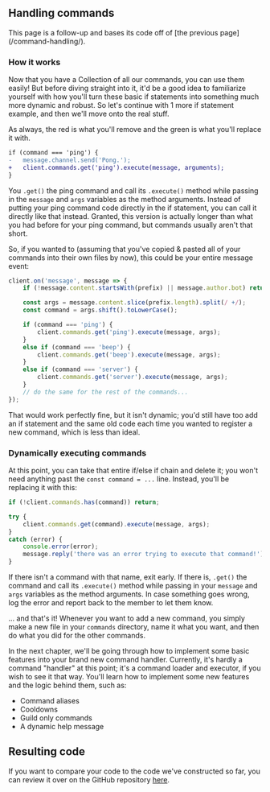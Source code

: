 ## Handling commands

<p class="tip">This page is a follow-up and bases its code off of [the previous page](/command-handling/).</p>

### How it works

Now that you have a Collection of all our commands, you can use them easily! But before diving straight into it, it'd be a good idea to familiarize yourself with how you'll turn these basic if statements into something much more dynamic and robust. So let's continue with 1 more if statement example, and then we'll move onto the real stuff.

As always, the red is what you'll remove and the green is what you'll replace it with.

```diff
if (command === 'ping') {
-	message.channel.send('Pong.');
+	client.commands.get('ping').execute(message, arguments);
}
```

You `.get()` the ping command and call its `.execute()` method while passing in the `message` and `args` variables as the method arguments. Instead of putting your ping command code directly in the if statement, you can call it directly like that instead. Granted, this version is actually longer than what you had before for your ping command, but commands usually aren't that short.

So, if you wanted to (assuming that you've copied & pasted all of your commands into their own files by now), this could be your entire message event:

```js
client.on('message', message => {
	if (!message.content.startsWith(prefix) || message.author.bot) return;

	const args = message.content.slice(prefix.length).split(/ +/);
	const command = args.shift().toLowerCase();

	if (command === 'ping') {
		client.commands.get('ping').execute(message, args);
	}
	else if (command === 'beep') {
		client.commands.get('beep').execute(message, args);
	}
	else if (command === 'server') {
		client.commands.get('server').execute(message, args);
	}
	// do the same for the rest of the commands...
});
```

That would work perfectly fine, but it isn't dynamic; you'd still have too add an if statement and the same old code each time you wanted to register a new command, which is less than ideal.

### Dynamically executing commands

At this point, you can take that entire if/else if chain and delete it; you won't need anything past the `const command = ...` line. Instead, you'll be replacing it with this:

```js
if (!client.commands.has(command)) return;

try {
	client.commands.get(command).execute(message, args);
}
catch (error) {
	console.error(error);
	message.reply('there was an error trying to execute that command!');
}
```

If there isn't a command with that name, exit early. If there is, `.get()` the command and call its `.execute()` method while passing in your `message` and `args` variables as the method arguments. In case something goes wrong, log the error and report back to the member to let them know.

... and that's it! Whenever you want to add a new command, you simply make a new file in your `commands` directory, name it what you want, and then do what you did for the other commands.

In the next chapter, we'll be going through how to implement some basic features into your brand new command handler. Currently, it's hardly a command "handler" at this point; it's a command loader and executor, if you wish to see it that way. You'll learn how to implement some new features and the logic behind them, such as:

* Command aliases
* Cooldowns
* Guild only commands
* A dynamic help message

## Resulting code

If you want to compare your code to the code we've constructed so far, you can review it over on the GitHub repository [here](https://github.com/Danktuary/Making-Bots-with-Discord.js/tree/master/code_samples/command-handling/dynamic-commands).
